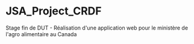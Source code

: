 JSA_Project_CRDF
================

Stage fin de DUT - Réalisation d'une application web pour le ministère de l'agro alimentaire au Canada
